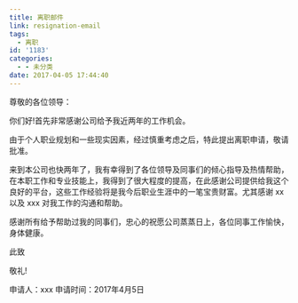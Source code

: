 ```yaml
---
title: 离职邮件
link: resignation-email
tags:
  - 离职
id: '1183'
categories:
  - - 未分类
date: 2017-04-05 17:44:40
---
```


尊敬的各位领导：

你们好!首先非常感谢公司给予我近两年的工作机会。

由于个人职业规划和一些现实因素，经过慎重考虑之后，特此提出离职申请，敬请批准。

来到本公司也快两年了，我有幸得到了各位领导及同事们的倾心指导及热情帮助，在本职工作和专业技能上，我得到了很大程度的提高，在此感谢公司提供给我这个良好的平台，这些工作经验将是我今后职业生涯中的一笔宝贵财富。尤其感谢 xx 以及 xxx 对我工作的沟通和帮助。

感谢所有给予帮助过我的同事们，忠心的祝愿公司蒸蒸日上，各位同事工作愉快，身体健康。

此致

敬礼!

申请人：xxx 申请时间：2017年4月5日